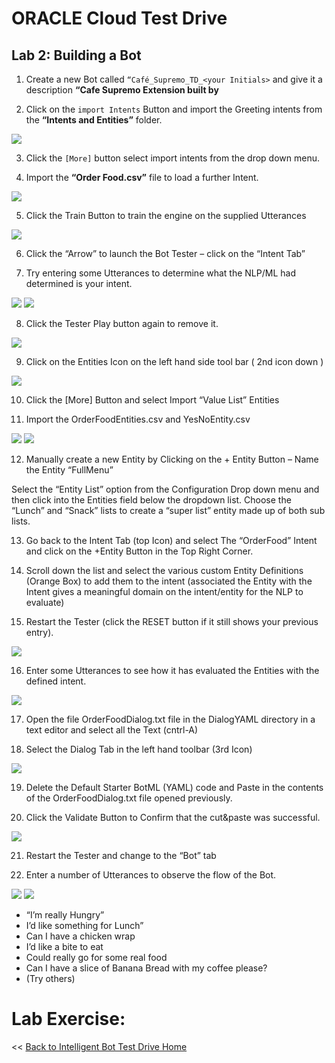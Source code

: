 # ORACLE Cloud Test Drive #

## Lab 2: Building a Bot ##

1. Create a new Bot called ``“Café_Supremo_TD_<your Initials>`` and give it a
description **“Cafe Supremo Extension built by <your name>**

2. Click on the ``import Intents`` Button and import the Greeting intents from
the **“Intents and Entities”** folder.

<img src="img/lab1-2.png" witdh="50%"/>

3. Click the ``[More]`` button select import intents from the drop down menu.

4. Import the **“Order Food.csv”** file to load a further Intent.

<img src="img/lab1-4.png" witdh="50%"/>

5. Click the Train Button to train the engine on the supplied Utterances

<img src="img/lab1-5.png" witdh="50%"/>

6. Click the “Arrow” to launch the Bot Tester – click on the “Intent Tab”

7. Try entering some Utterances to determine what the NLP/ML had
determined is your intent.

<img src="img/lab1-7a.png" witdh="50%"/> <img src="img/lab1-7b.png" witdh="50%"/>

8. Click the Tester Play button again to remove it.

<img src="img/lab1-8.png" witdh="50%"/>

9. Click on the Entities Icon on the left hand side tool bar ( 2nd icon down )

<img src="img/lab1-9.png" witdh="50%"/>

10. Click the [More] Button and select Import “Value List” Entities

11. Import the OrderFoodEntities.csv and YesNoEntity.csv

<img src="img/lab1-11a.png" witdh="50%"/> <img src="img/lab1-11b.png" witdh="50%"/>

12. Manually create a new Entity by Clicking on the + Entity Button – Name
the Entity “FullMenu”

Select the “Entity List” option from the Configuration Drop down menu
and then click into the Entities field below the dropdown list.
Choose the “Lunch” and “Snack” lists to create a “super list” entity made
up of both sub lists.

13. Go back to the Intent Tab (top Icon) and select The “OrderFood” Intent
and click on the +Entity Button in the Top Right Corner.

14. Scroll down the list and select the various custom Entity Definitions
(Orange Box) to add them to the intent (associated the Entity with the
Intent gives a meaningful domain on the intent/entity for the NLP to
evaluate)

15. Restart the Tester (click the RESET button if it still shows your previous
entry).

<img src="img/lab1-15.png" witdh="50%"/>

16. Enter some Utterances to see how it has evaluated the Entities with the
defined intent.

<img src="img/lab1-16.png" witdh="50%"/>

17. Open the file OrderFoodDialog.txt file in the DialogYAML directory in a
text editor and select all the Text (cntrl-A)

18. Select the Dialog Tab in the left hand toolbar (3rd Icon)

<img src="img/lab1-18.png" witdh="50%"/>

19. Delete the Default Starter BotML (YAML) code and Paste in the contents
of the OrderFoodDialog.txt file opened previously.

20. Click the Validate Button to Confirm that the cut&paste was successful.

<img src="img/lab1-20.png" witdh="50%"/>

21. Restart the Tester and change to the “Bot” tab

22. Enter a number of Utterances to observe the flow of the Bot.

<img src="img/lab1-22a.png" witdh="50%"/> <img src="img/lab1-22b.png" witdh="50%"/>

- “I’m really Hungry”
- I’d like something for Lunch”
- Can I have a chicken wrap
- I’d like a bite to eat
- Could really go for some real food
- Can I have a slice of Banana Bread with my coffee please?
- (Try others)

# Lab Exercise: #
<< [Back to Intelligent Bot Test Drive Home](README.md)

